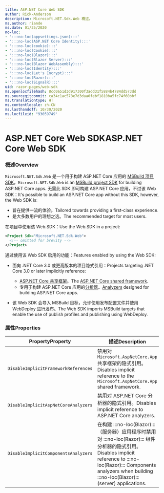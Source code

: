 ```yaml
---
title: ASP.NET Core Web SDK
author: Rick-Anderson
description: Microsoft.NET.Sdk.Web 概述。
ms.author: riande
ms.date: 01/25/2020
no-loc:
- ':::no-loc(appsettings.json):::'
- ':::no-loc(ASP.NET Core Identity):::'
- ':::no-loc(cookie):::'
- ':::no-loc(Cookie):::'
- ':::no-loc(Blazor):::'
- ':::no-loc(Blazor Server):::'
- ':::no-loc(Blazor WebAssembly):::'
- ':::no-loc(Identity):::'
- ":::no-loc(Let's Encrypt):::"
- ':::no-loc(Razor):::'
- ':::no-loc(SignalR):::'
uid: razor-pages/web-sdk
ms.openlocfilehash: 8cc0a51d3d917300f3add31f5884b4784dd573dd
ms.sourcegitcommit: ca34c1ac578e7d3daa0febf1810ba5fc74f60bbf
ms.translationtype: HT
ms.contentlocale: zh-CN
ms.lasthandoff: 10/30/2020
ms.locfileid: "93059749"
---
```

# <a name="aspnet-core-web-sdk"></a><span data-ttu-id="2c19c-103">ASP.NET Core Web SDK</span><span class="sxs-lookup"><span data-stu-id="2c19c-103">ASP.NET Core Web SDK</span></span>

### <a name="overview"></a><span data-ttu-id="2c19c-104">概述</span><span class="sxs-lookup"><span data-stu-id="2c19c-104">Overview</span></span>

<span data-ttu-id="2c19c-105">`Microsoft.NET.Sdk.Web` 是一个用于构建 ASP.NET Core 应用的 [MSBuild 项目 SDK](/visualstudio/msbuild/how-to-use-project-sdk)。</span><span class="sxs-lookup"><span data-stu-id="2c19c-105">`Microsoft.NET.Sdk.Web` is an [MSBuild project SDK](/visualstudio/msbuild/how-to-use-project-sdk) for building ASP.NET Core apps.</span></span> <span data-ttu-id="2c19c-106">无需此 SDK 即可构建 ASP.NET Core 应用，不过该 Web SDK：</span><span class="sxs-lookup"><span data-stu-id="2c19c-106">It's possible to build an ASP.NET Core app without this SDK, however, the Web SDK is:</span></span>

* <span data-ttu-id="2c19c-107">旨在提供一流的体验。</span><span class="sxs-lookup"><span data-stu-id="2c19c-107">Tailored towards providing a first-class experience.</span></span>
* <span data-ttu-id="2c19c-108">是大多数用户的理想之选。</span><span class="sxs-lookup"><span data-stu-id="2c19c-108">The recommended target for most users.</span></span>

<span data-ttu-id="2c19c-109">在项目中使用该 Web.SDK：</span><span class="sxs-lookup"><span data-stu-id="2c19c-109">Use the Web.SDK in a project:</span></span>

  ```xml
  <Project Sdk="Microsoft.NET.Sdk.Web">
    <!-- omitted for brevity -->
  </Project>
  ```

<span data-ttu-id="2c19c-110">通过使用该 Web SDK 启用的功能：</span><span class="sxs-lookup"><span data-stu-id="2c19c-110">Features enabled by using the Web SDK:</span></span>

* <span data-ttu-id="2c19c-111">面向 .NET Core 3.0 或更高版本的项目隐式引用：</span><span class="sxs-lookup"><span data-stu-id="2c19c-111">Projects targeting .NET Core 3.0 or later implicitly reference:</span></span>

  * <span data-ttu-id="2c19c-112">[ASP.NET Core 共享框架](xref:fundamentals/metapackage-app)。</span><span class="sxs-lookup"><span data-stu-id="2c19c-112">The [ASP.NET Core shared framework](xref:fundamentals/metapackage-app).</span></span>
  * <span data-ttu-id="2c19c-113">专用于构建 ASP.NET Core 应用的[分析器](/visualstudio/extensibility/getting-started-with-roslyn-analyzers)。</span><span class="sxs-lookup"><span data-stu-id="2c19c-113">[Analyzers](/visualstudio/extensibility/getting-started-with-roslyn-analyzers) designed for building ASP.NET Core apps.</span></span>
* <span data-ttu-id="2c19c-114">该 Web SDK 会导入 MSBuild 目标，允许使用发布配置文件并使用 WebDeploy 进行发布。</span><span class="sxs-lookup"><span data-stu-id="2c19c-114">The Web SDK imports MSBuild targets that enable the use of publish profiles and publishing using WebDeploy.</span></span>

### <a name="properties"></a><span data-ttu-id="2c19c-115">属性</span><span class="sxs-lookup"><span data-stu-id="2c19c-115">Properties</span></span>

| <span data-ttu-id="2c19c-116">Property</span><span class="sxs-lookup"><span data-stu-id="2c19c-116">Property</span></span> | <span data-ttu-id="2c19c-117">描述</span><span class="sxs-lookup"><span data-stu-id="2c19c-117">Description</span></span> |
| -------- | ----------- |
| `DisableImplicitFrameworkReferences` | <span data-ttu-id="2c19c-118">禁用对 `Microsoft.AspNetCore.App` 共享框架的隐式引用。</span><span class="sxs-lookup"><span data-stu-id="2c19c-118">Disables implicit reference to the `Microsoft.AspNetCore.App` shared framework.</span></span> |
| `DisableImplicitAspNetCoreAnalyzers` | <span data-ttu-id="2c19c-119">禁用对 ASP.NET Core 分析器的隐式引用。</span><span class="sxs-lookup"><span data-stu-id="2c19c-119">Disables implicit reference to ASP.NET Core analyzers.</span></span> |
| `DisableImplicitComponentsAnalyzers` | <span data-ttu-id="2c19c-120">在构建 :::no-loc(Blazor):::（服务器）应用程序时禁用对 :::no-loc(Razor)::: 组件分析器的隐式引用。</span><span class="sxs-lookup"><span data-stu-id="2c19c-120">Disables implicit reference to :::no-loc(Razor)::: Components analyzers when building :::no-loc(Blazor)::: (server) applications.</span></span> |